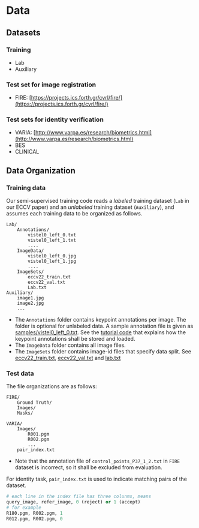 
# Data 

## Datasets
### Training
+ Lab
+ Auxiliary
### Test set for image registration
+ FIRE: [https://projects.ics.forth.gr/cvrl/fire/](https://projects.ics.forth.gr/cvrl/fire/)
### Test sets for identity verification
+ VARIA: [http://www.varpa.es/research/biometrics.html](http://www.varpa.es/research/biometrics.html)
+ BES
+ CLINICAL


## Data Organization

### Training data

Our semi-supervised training code reads a *labeled* training dataset (`Lab` in our ECCV paper) and an *unlabeled* training dataset (`Auxiliary`), 
and assumes each training data to be organized as follows.
```
Lab/
    Annotations/
        vistel0_left_0.txt
        vistel0_left_1.txt
        ....       
    ImageData/
        vistel0_left_0.jpg
        vistel0_left_1.jpg
        ....     
    ImageSets/
        eccv22_train.txt  
        eccv22_val.txt    
        Lab.txt  
Auxiliary/
    image1.jpg
    image2.jpg
    ...
```
+ The `Annotations` folder contains keypoint annotations per image. The folder is optional for unlabeled data. A sample annotation file is given as [samples/vistel0_left_0.txt](samples/vistel0_left_0.txt). See the [tutorial code](../notebooks/read_keypoint_labels.ipynb) that explains how the keypoint annotations shall be stored and loaded.
+ The `ImageData` folder contains all image files.
+ The `ImageSets` folder contains image-id files that specify data split. See [eccv22_train.txt](./Lab/ImageSets/eccv22_train.txt), [eccv22_val.txt](./Lab/ImageSets/eccv22_val.txt) and [lab.txt](./Lab/ImageSets/lab.txt)

### Test data
The file organizations are as follows:

```
FIRE/
    Ground Truth/
    Images/
    Masks/

VARIA/
    Images/
        R001.pgm
        R002.pgm
        ...
    pair_index.txt
```
+ Note that the annotation file of `control_points_P37_1_2.txt` in `FIRE` dataset is incorrect, so it shall be excluded from evaluation.

For identity task, `pair_index.txt` is used to indicate matching pairs of the dataset.
``` python
# each line in the index file has three colunms, means
query_image, refer_image, 0 (reject) or 1 (accept)
# for example
R180.pgm, R002.pgm, 1
R012.pgm, R002.pgm, 0
```
